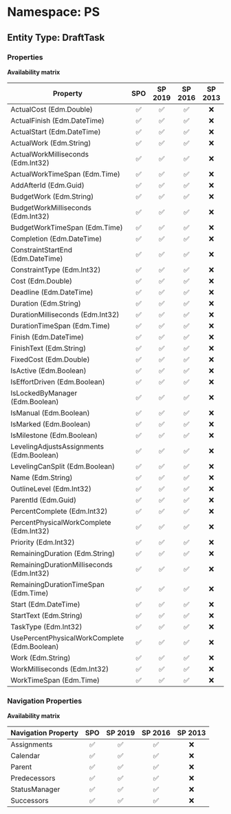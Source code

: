 # Namespace: PS

## Entity Type: DraftTask

### Properties

**Availability matrix**

Property | SPO | SP 2019 | SP 2016 | SP 2013
----------|:---:|:-------:|:-------:|:-------:
ActualCost (Edm.Double) | ✅ | ✅ | ✅ | ❌
ActualFinish (Edm.DateTime) | ✅ | ✅ | ✅ | ❌
ActualStart (Edm.DateTime) | ✅ | ✅ | ✅ | ❌
ActualWork (Edm.String) | ✅ | ✅ | ✅ | ❌
ActualWorkMilliseconds (Edm.Int32) | ✅ | ✅ | ✅ | ❌
ActualWorkTimeSpan (Edm.Time) | ✅ | ✅ | ✅ | ❌
AddAfterId (Edm.Guid) | ✅ | ✅ | ✅ | ❌
BudgetWork (Edm.String) | ✅ | ✅ | ✅ | ❌
BudgetWorkMilliseconds (Edm.Int32) | ✅ | ✅ | ✅ | ❌
BudgetWorkTimeSpan (Edm.Time) | ✅ | ✅ | ✅ | ❌
Completion (Edm.DateTime) | ✅ | ✅ | ✅ | ❌
ConstraintStartEnd (Edm.DateTime) | ✅ | ✅ | ✅ | ❌
ConstraintType (Edm.Int32) | ✅ | ✅ | ✅ | ❌
Cost (Edm.Double) | ✅ | ✅ | ✅ | ❌
Deadline (Edm.DateTime) | ✅ | ✅ | ✅ | ❌
Duration (Edm.String) | ✅ | ✅ | ✅ | ❌
DurationMilliseconds (Edm.Int32) | ✅ | ✅ | ✅ | ❌
DurationTimeSpan (Edm.Time) | ✅ | ✅ | ✅ | ❌
Finish (Edm.DateTime) | ✅ | ✅ | ✅ | ❌
FinishText (Edm.String) | ✅ | ✅ | ✅ | ❌
FixedCost (Edm.Double) | ✅ | ✅ | ✅ | ❌
IsActive (Edm.Boolean) | ✅ | ✅ | ✅ | ❌
IsEffortDriven (Edm.Boolean) | ✅ | ✅ | ✅ | ❌
IsLockedByManager (Edm.Boolean) | ✅ | ✅ | ✅ | ❌
IsManual (Edm.Boolean) | ✅ | ✅ | ✅ | ❌
IsMarked (Edm.Boolean) | ✅ | ✅ | ✅ | ❌
IsMilestone (Edm.Boolean) | ✅ | ✅ | ✅ | ❌
LevelingAdjustsAssignments (Edm.Boolean) | ✅ | ✅ | ✅ | ❌
LevelingCanSplit (Edm.Boolean) | ✅ | ✅ | ✅ | ❌
Name (Edm.String) | ✅ | ✅ | ✅ | ❌
OutlineLevel (Edm.Int32) | ✅ | ✅ | ✅ | ❌
ParentId (Edm.Guid) | ✅ | ✅ | ✅ | ❌
PercentComplete (Edm.Int32) | ✅ | ✅ | ✅ | ❌
PercentPhysicalWorkComplete (Edm.Int32) | ✅ | ✅ | ✅ | ❌
Priority (Edm.Int32) | ✅ | ✅ | ✅ | ❌
RemainingDuration (Edm.String) | ✅ | ✅ | ✅ | ❌
RemainingDurationMilliseconds (Edm.Int32) | ✅ | ✅ | ✅ | ❌
RemainingDurationTimeSpan (Edm.Time) | ✅ | ✅ | ✅ | ❌
Start (Edm.DateTime) | ✅ | ✅ | ✅ | ❌
StartText (Edm.String) | ✅ | ✅ | ✅ | ❌
TaskType (Edm.Int32) | ✅ | ✅ | ✅ | ❌
UsePercentPhysicalWorkComplete (Edm.Boolean) | ✅ | ✅ | ✅ | ❌
Work (Edm.String) | ✅ | ✅ | ✅ | ❌
WorkMilliseconds (Edm.Int32) | ✅ | ✅ | ✅ | ❌
WorkTimeSpan (Edm.Time) | ✅ | ✅ | ✅ | ❌

### Navigation Properties

**Availability matrix**

Navigation Property | SPO | SP 2019 | SP 2016 | SP 2013
----------|:---:|:-------:|:-------:|:-------:
Assignments | ✅ | ✅ | ✅ | ❌
Calendar | ✅ | ✅ | ✅ | ❌
Parent | ✅ | ✅ | ✅ | ❌
Predecessors | ✅ | ✅ | ✅ | ❌
StatusManager | ✅ | ✅ | ✅ | ❌
Successors | ✅ | ✅ | ✅ | ❌